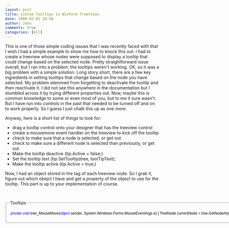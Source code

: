 ```yaml
---
layout: post
title: Custom Tooltips in WinForm TreeViews
date: 2008-02-01 18:50
author: John
comments: true
categories: [All]
---
```

<P>This is one of those simple coding issues that I was recently faced with that I wish I had a simple example to show me how to knock this out. I had to create a treeview whose nodes were supposed to display a tooltip that could change based on the selected node. Pretty straightforward issue overall, but I ran into a problem: the tooltips weren't working. OK, so it was a big problem with a simple solution. Long story short, there are a few key ingredients in setting tooltips that change based on the node you have selected. My problem stemmed from forgetting to deactivate the tooltip and then reactivate it. I did not see this anywhere in the documentation but I stumbled across it by trying different properties out. Now, maybe this is common knowledge to some or even most of you, but to me it sure wasn't. But I have run into controls in the past that needed to be turned off and on to work properly. So I guess I just chalk this up as one more.</P> <P>Anyway, here is a short list of things to look for:</P> <UL> <LI>drag a tooltip control onto your designer that has the treeview control <LI>create a mousemove event handler on the treeview to kick off the tooltip <LI>check to make sure that a node is selected, or get out <LI>check to make sure a different node is selected than previously, or get out <LI>Make the tooltip deactive (tip.Active = false;) <LI>Set the tooltip text (tip.SetTooltip(tree, toolTipText); <LI>Make the tooltip active (tip.Active = true;)</LI></UL> <P>Now, I had an object stored in the tag of each treeview node. So I grab it, figure out which obejct I have and get a property of the object to use for the tooltip. This part is up to your implementation of course.</P> <P>&nbsp;</P> <FIELDSET><LEGEND>Tooltips</LEGEND><PRE><SPAN style="FONT-SIZE: 9pt; COLOR: black; FONT-FAMILY: Arial"> <SPAN style="COLOR: blue">private void</SPAN> tree_MouseMove(<SPAN style="COLOR: blue">object</SPAN> sender, System.Windows.Forms.MouseEventArgs e) { TreeNode currentNode = tree.GetNodeAt(e.X, e.Y); <SPAN style="COLOR: blue">if</SPAN> ((currentNode == <SPAN style="COLOR: blue">null</SPAN>) || (previousNode == currentNode) || (currentNode.Tag == <SPAN style="COLOR: blue">null</SPAN>)) <SPAN style="COLOR: blue">return</SPAN>; <SPAN style="COLOR: blue">string</SPAN> toolTipText = string.Empty; previousNode = currentNode; <SPAN style="COLOR: blue">object</SPAN> o = previousNode.Tag; <SPAN style="COLOR: blue">if</SPAN> (o <SPAN style="COLOR: blue">is</SPAN> Class1) toolTipText = Class1.Description; <SPAN style="COLOR: blue">else if</SPAN> (<SPAN style="COLOR: blue">o is</SPAN> Class2) toolTipText = Class2.Description; <SPAN style="COLOR: blue">else if</SPAN> (o <SPAN style="COLOR: blue">is</SPAN> Class3) toolTipText = Class3.Description; <SPAN style="COLOR: blue">else</SPAN> toolTipText = <SPAN style="COLOR: blue">string</SPAN>.Empty; <SPAN style="COLOR: green">// Turn off the tooltip so we can change the text</SPAN> <SPAN style="COLOR: blue">if</SPAN> (tip.Active) tip.Active = <SPAN style="COLOR: blue">false</SPAN>; <SPAN style="COLOR: green">// Change the tooltip text</SPAN> tip.SetToolTip(tree, toolTipText); <SPAN style="COLOR: green">// Turn on the tooltip </SPAN> tip.Active = <SPAN style="COLOR: blue">true</SPAN>; } </SPAN></PRE></FIELDSET> <BR></SPAN>

